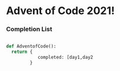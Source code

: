 # Advent of Code 2021!

### Completion List

```python

def AdventofCode():
  return {
            completed: [day1,day2
         }

```
